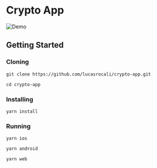 # Crypto App

![Demo](demo.gif)
## Getting Started

### Cloning

`git clone https://github.com/lucasrocali/crypto-app.git`

`cd crypto-app`

### Installing

`yarn install`

### Running 

`yarn ios`

`yarn android`

`yarn web`